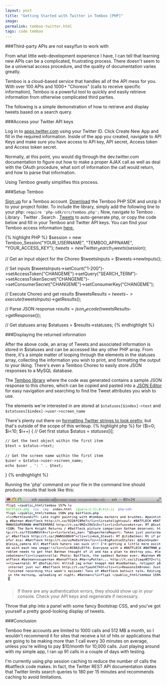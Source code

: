 ```yaml
---
layout: post
title: "Getting Started with Twitter in Temboo [PHP]"
image: 
permalink: temboo-twitter.html
tags: code temboo
---
```


###Third-party APIs are not easy/fun to work with


From what little web-development experience I have, I can tell that learning new APIs can be a complicated, frustrating process. There doesn't seem to be a universal access procedure, and the quality of documentation varies greatly.

Temboo is a cloud-based service that handles all of the API mess for you. With over 100 APIs and 1000+ "Choreos" (calls to receive specific information), Temboo is a powerful tool to quickly and easily retrieve information from otherwise complicated third parties.

The following is a simple demonstration of how to retrieve and display tweets based on a search query.

###Access your Twitter API keys


Log in to [apps.twitter.com](https://apps.twitter.com/) using your Twitter ID.
Click Create New App and fill in the required information.
Inside of the app you created, navigate to API Keys and make sure you have access to API key, API secret, Access token and Access token secret.

Normally, at this point, you would dig through the dev.twitter.com documentation to figure out how to make a proper AJAX call as well as deal with the OAuth procedure, what sort of information the call would return, and how to parse that information.

Using Temboo greatly simplifies this process.

###Setup Temboo

[Sign up](https://temboo.com/signup) for a Temboo account.
[Download](https://temboo.com/sdk/php) the Temboo PHP SDK and unzip it to your project folder.
To include the library, simply add the following line to your php: `require 'php-sdk/src/temboo.php';`
Now, navigate to Temboo . Library . Twitter . Search . [Tweets](https://temboo.com/library/Library/Twitter/Search/Tweets/) to auto-generate php, or copy the code below and fill in your Temboo and Twitter API keys.
You can find your Temboo access information [here.](https://temboo.com/account/applications/)

{% highlight PHP %}
$session = new Temboo_Session("YOUR_USERNAME", "TEMBOO_APPNAME", "YOUR_ACCESS_KEY");
$tweets = new Twitter_Search_Tweets($session);

// Get an input object for the Choreo
$tweetsInputs = $tweets->newInputs();

// Set inputs
$tweetsInputs->setCount("1-200")->setAccessToken("CHANGEME")->setQuery("SEARCH_TERM")->setAccessTokenSecret("CHANGEME")->setConsumerSecret("CHANGEME")->setConsumerKey("CHANGEME");

// Execute Choreo and get results
$tweetsResults = $tweets->execute($tweetsInputs)->getResults();

// Parse JSON response
$results = json_decode($tweetsResults->getResponse());

// Get statuses array
$statuses = $results->statuses;
{% endhighlight %}

###Displaying the returned information


After the above code, an array of Tweets and associated information is stored in $statuses and can be accessed like any other PHP array. From there, it's a simple matter of looping through the elements in the statuses array, collecting the information you wish to print, and formatting the output to your liking. There's even a Temboo Choreo to easily store JSON responses to a MySQL database.

The [Temboo library](https://temboo.com/library/Library/Twitter/Search/Tweets/) where the code was generated contains a sample JSON response to this choreo, which can be copied and pasted into a [JSON Editor](http://www.jsoneditoronline.org/) for easy navigation and searching to find the Tweet attributes you wish to use.

The elements we're interested in are stored at `$statuses[$index]->text` and `$statuses[$index]->user->screen_name`

There's plenty out there on [formatting Twitter strings to look pretty,](http://tutorialzine.com/2011/08/display-favorite-tweets-php-css/) but that's outside of the scope of this writeup.
{% highlight php %}
for ($i=0; $i<10; $i++) {
	// Get first status
	$status = $statuses[$i];

	// Get the text object within the first item
	$text = $status->text;

	// Get the screen name within the first item
	$user = $status->user->screen_name;
	echo $user . ': ' . $text;
}
{% endhighlight %}

Running the 'php' command on your file in the command line should produce results that look like this:

![](/assets/images/console_bat.png)

>If there are any authentication errors, they should show up in your console. Check your API keys and regenerate if necessary.

Throw that php into a panel with some fancy Bootstrap CSS, and you've got yourself a pretty good-looking display of tweets.

###Conclusion

Temboo free accounts are limited to 1000 calls and 512 MB a month, so I wouldn't recommend it for sites that receive a lot of hits or applications that are going to be making more than 1 call every 30 minutes on average, unless you're willing to pay $10/month for 10,000 calls. Just playing around with my simple app, I ran up 91 calls in a couple of days with testing.

I'm currently using php session caching to reduce the number of calls the #batfleck code makes. In fact, the Twitter REST API documentation states that Twitter limits search queries to 180 per 15 minutes and recommends caching to avoid limitations.